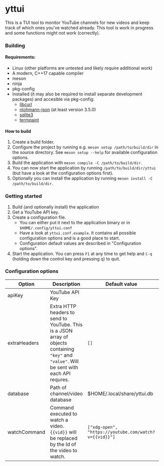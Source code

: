yttui
===

This is a TUI tool to monitor YouTube channels for new videos and keep track of which ones you've watched already.
This tool is work in progress and some functions might not work (correctly).

### Building
#### Requirements:
* Linux (other platforms are untested and likely require additional work)
* A modern, C++17 capable compiler
* meson
* ninja
* pkg-config
* Installed (it may also be required to install separate development packages) and accesible via pkg-config:
    * [libcurl](https://curl.se)
    * [nlohmann-json](https://github.com/nlohmann/json) (at least version 3.5.0)
    * [sqlite3](https://sqlite.org)
    * [termpaint](https://github.com/termpaint/termpaint)

#### How to build
1. Create a build folder.
1. Configure the project by running e.g. `meson setup /path/to/build/dir` in the source directory. See `meson setup --help` for available configuration options.
1. Build the application with `meson compile -C /path/to/build/dir`.
1. You can now start the application by running `/path/to/build/dir/yttui` (but have a look at the configuration options first).
1. Optionally you can install the application by running `meson install -C /path/to/build/dir`.


### Getting started
1. Build (and optionally install) the application
1. Get a YouTube API key.
1. Create a configuration file.
    - You can either put it next to the application binary or in `$HOME/.config/yttui.conf`
    - Have a look at `yttui.conf.example`. It contains all possible configuration options and is a good place to start.
    - Configuration default values are described in "Configuration options".
1. Start the application. You can press `F1` at any time to get help and `C-q` (holding down the control key and pressing q) to quit.


### Configuration options
|Option | Description | Default value | Required |
|-------|-------------|---------------|--------- |
| apiKey | YouTube API Key | | ✓ |
| extraHeaders | Extra HTTP headers to send to YouTube. This is a JSON array of objects containing `"key"` and `"value"`. Will be sent with each API requres. | `[]`  | ✘  |
| database | Path of channel/video database | $HOME/.local/share/yttui.db | ✘ |
| watchCommand | Command executed to watch a video. `{{vid}}` will be replaced by the Id of the video to watch. | `["xdg-open", "https://youtube.com/watch?v={{vid}}"]` | ✘ |
